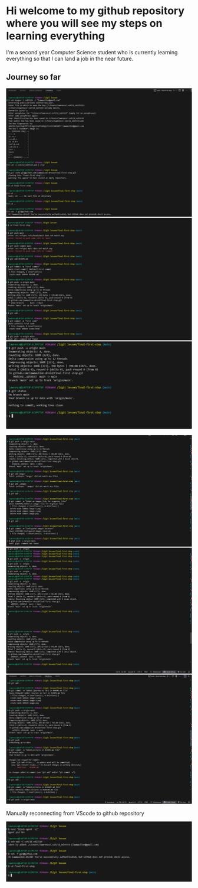 # Hi welcome to my github repository where you will see my steps on learning everything

I'm a second year Computer Science student who is currently learning everything so that 
I can land a job in the near future.

## Journey so far

![alt text](/images/image.png)
![alt text](/images/image-1.png)
![alt text](/images/image-2.png)

![alt text](/images/image-3.png)
![alt text](/images/image-4.png)
![alt text](/images/image-5.png)

Manually reconnecting from VScode to github repository

![Manual reconnection](/images/image-6.png)